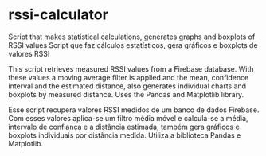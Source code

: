 # rssi-calculator
Script that makes statistical calculations, generates graphs and boxplots of RSSI values
Script que faz cálculos estatísticos, gera gráficos e boxplots de valores RSSI

This script retrieves measured RSSI values from a Firebase database. With these values a moving average filter is applied and the mean, confidence interval and
the estimated distance, also generates individual charts and boxplots by measured distance. Uses the Pandas and Matplotlib library.

Esse script recupera valores RSSI medidos de um banco de dados Firebase. Com esses valores aplica-se um filtro média móvel e calcula-se a média, intervalo de confiança e
a distância estimada, também gera gráficos e boxplots individuais por distância medida. Utiliza a biblioteca Pandas e Matplotlib.

